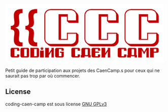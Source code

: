 ![Les Coding CaenCamp](images/logo.png)

Petit guide de participation aux projets des CaenCamp.s pour ceux qui ne saurait pas trop par où commencer.

## License

coding-caen-camp est sous license [GNU GPLv3](LICENSE)
